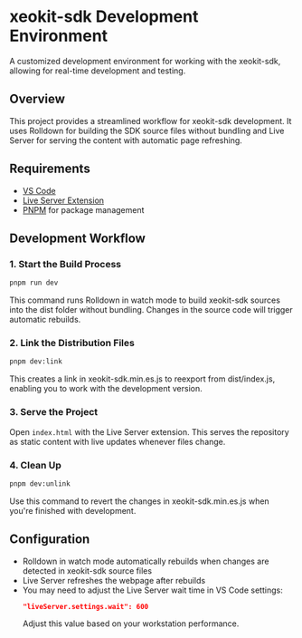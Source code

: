 # xeokit-sdk Development Environment

A customized development environment for working with the xeokit-sdk, allowing for real-time development and testing.

## Overview

This project provides a streamlined workflow for xeokit-sdk development. It uses Rolldown for building the SDK source files without bundling and Live Server for serving the content with automatic page refreshing.

## Requirements

- [VS Code](https://code.visualstudio.com/)
- [Live Server Extension](https://marketplace.visualstudio.com/items?itemName=ritwickdey.LiveServer)
- [PNPM](https://pnpm.io/) for package management

## Development Workflow

### 1. Start the Build Process

```bash
pnpm run dev
```

This command runs Rolldown in watch mode to build xeokit-sdk sources into the dist folder without bundling. Changes in the source code will trigger automatic rebuilds.

### 2. Link the Distribution Files

```bash
pnpm dev:link
```

This creates a link in xeokit-sdk.min.es.js to reexport from dist/index.js, enabling you to work with the development version.

### 3. Serve the Project

Open `index.html` with the Live Server extension. This serves the repository as static content with live updates whenever files change.

### 4. Clean Up

```bash
pnpm dev:unlink
```

Use this command to revert the changes in xeokit-sdk.min.es.js when you're finished with development.

## Configuration

- Rolldown in watch mode automatically rebuilds when changes are detected in xeokit-sdk source files
- Live Server refreshes the webpage after rebuilds
- You may need to adjust the Live Server wait time in VS Code settings:
  ```json
  "liveServer.settings.wait": 600
  ```
  Adjust this value based on your workstation performance. 